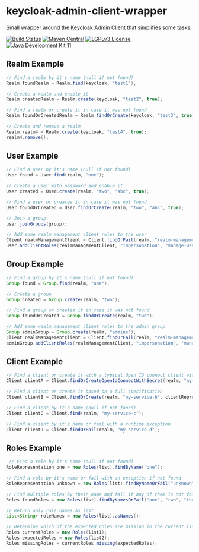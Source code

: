 # keycloak-admin-client-wrapper
Small wrapper around the [Keycloak Admin Client](https://www.keycloak.org/keycloak-admin-client/index.html) that simplifies some tasks.

[![Build Status](https://jenkins.fuin.org/job/keycloak-admin-client-wrapper/badge/icon)](https://jenkins.fuin.org/job/keycloak-admin-client-wrapper/)
[![Maven Central](https://maven-badges.herokuapp.com/maven-central/org.fuin/keycloak-admin-client-wrapper/badge.svg)](https://maven-badges.herokuapp.com/maven-central/org.fuin/keycloak-admin-client-wrapper/)
[![LGPLv3 License](http://img.shields.io/badge/license-LGPLv3-blue.svg)](https://www.gnu.org/licenses/lgpl.html)
[![Java Development Kit 11](https://img.shields.io/badge/JDK-11-green.svg)](https://openjdk.java.net/projects/jdk/11/)

## Realm Example

```Java
// Find a realm by it's name (null if not found)
Realm foundRealm = Realm.find(keycloak, "test1");

// Create a realm and enable it
Realm createdRealm = Realm.create(keycloak, "test2", true);

// Find a realm or create it in case it was not found
Realm foundOrCreatedRealm = Realm.findOrCreate(keycloak, "test3", true);

// Create and remove a realm
Realm realm4 = Realm.create(keycloak, "test4", true);
realm4.remove();
```

## User Example

```Java
// Find a user by it's name (null if not found)
User found = User.find(realm, "one");

// Create a user with password and enable it
User created = User.create(realm, "two", "abc", true);

// Find a user or creates it in case it was not found
User foundOrCreated = User.findOrCreate(realm, "two", "abc", true);

// Join a group
user.joinGroups(group);

// Add some realm management client roles to the user
Client realmManagementClient = Client.findOrFail(realm, "realm-management");
user.addClientRoles(realmManagementClient, "impersonation", "manage-users", "view-users");

```

## Group Example

```Java
// Find a group by it's name (null if not found)
Group found = Group.find(realm, "one");

// Create a group
Group created = Group.create(realm, "two");

// Find a group or creates it in case it was not found
Group foundOrCreated = Group.findOrCreate(realm, "two");

// Add some realm management client roles to the admin group
Group adminGroup = Group.create(realm, "admins");
Client realmManagementClient = Client.findOrFail(realm, "realm-management");
adminGroup.addClientRoles(realmManagementClient, "impersonation", "manage-users", "view-users");

```

## Client Example

```Java
// Find a client or create it with a typical Open ID connect client with client secret and redirect URI 
Client clientA = Client.findOrCreateOpenIdConnectWithSecret(realm, "my-service-a", "abc", "http://localhost:8080/api");

// Find a client or create it based on a full specification
Client clientB = Client.findOrCreate(realm, "my-service-b", clientRepresentation);

// Find a client by it's name (null if not found)
Client clientC = Client.find(realm, "my-service-c");

// Find a client by it's name or fail with a runtime exception
Client clientD = Client.findOrFail(realm, "my-service-d");
```

## Roles Example

```Java
 // Find a role by it's name (null if not found)
RoleRepresentation one = new Roles(list).findByName("one");

// Find a role by it's name or fail with an exception if not found
RoleRepresentation unknown = new Roles(list).findByNameOrFail("unknown");

// Find multiple roles by their name and fail if any of them is not found
Roles foundRoles = new Roles(list).findByNamesOrFail("one", "two", "three");

// Return only role names as list
List<String> roleNames = new Roles(list).asNames();

// Determine which of the expected roles are missing in the current list
Roles currentRoles = new Roles(list1);
Roles expectedRoles = new Roles(list2);
Roles missingRoles = currentRoles.missing(expectedRoles);
```
